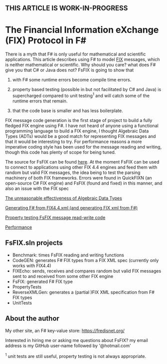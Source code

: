 ## THIS ARTICLE IS WORK-IN-PROGRESS


# The Financial Information eXchange (FIX) Protocol in F# #


There is a myth that F# is only useful for mathematical and scientific applications. This article describes using F# to model [FIX](https://en.wikipedia.org/wiki/Financial_Information_eXchange) messages, which is neither mathematical or scientific. Why should you care? what does F# give you that C# or Java does not? FsFIX is going to show that 

1. with F# some runtime errors become compile time errors.

2. property based testing (possible in but not facilitated by C# and Java) is supercharged compared to unit testing<sup>1</sup> and will catch some of the runtime errors that remain.

3. that the code base is smaller and has less boilerplate.

FIX message code generation is the first stage of project to build a fully fledged FIX engine using F#. I have not heard of anyone using a functional programming language to build a FIX engine, I thought Algebraic Data Types (ADTs) would be a good match for representing FIX messages and that it would be interesting to try. For performance reasons a more imperative coding style has been used for the message reading and writing, though this code has plenty of scope for being tuned.

The source for FsFIX can be found [here](https://github.com/Ian144/fsFixGen). At the moment FsFIX can be used to connect to applications using other FIX 4.4 engines and feed them with random but valid FIX messages, the idea being to test the parsing machinery of both FIX frameworks. Errors were found in QuickFIXN (an open-source C# FIX engine) and FsFIX (found and fixed) in this manner, and also an issue with the FIX spec

[The unreasonable effectiveness of Algebraic Data Types](ADTs.md)

[Generating F# from FIX4.4.xml (and generating FIX xml from F#)](GeneratingF#Fix.md)

[Property testing FsFIX message read-write code](PropertyTesting.md)

[Performance](Performance.md)


## FsFIX.sln projects
- Benchmark: times FsFIX reading and writing functions
- CodeGEN: generates F# FIX types from a FIX XML spec (currently only works with FIX4.4)
- FIXEcho: sends, receives and compares random but valid FIX messages sent to and received from some other FIX engine
- FsFIX: generated F# FIX type
- PropertyTests
- ReverseXMLGen: generates a (partial )FIX XML specification from F# FIX types
- UnitTests




## About the author

My other site, an F# key-value store: https://fredisnet.org/

Interested in hiring me or asking me questions about FsFIX? my email address is my GitHub user-name followed by '@hotmail.com'



<sup>1</sup> unit tests are still useful, property testing is not always appropriate.





